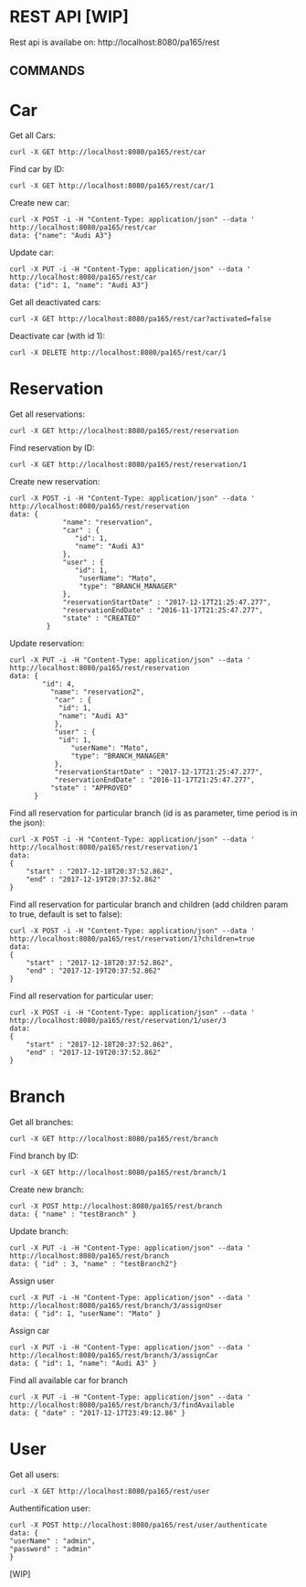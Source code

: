 # REST API [WIP]

Rest api is availabe on: http://localhost:8080/pa165/rest

## COMMANDS

# Car
Get all Cars: 
```
curl -X GET http://localhost:8080/pa165/rest/car
```
Find car by ID: 
```
curl -X GET http://localhost:8080/pa165/rest/car/1
```
Create new car: 
```
curl -X POST -i -H "Content-Type: application/json" --data ' http://localhost:8080/pa165/rest/car
data: {"name": "Audi A3"}
```
Update car: 
```
curl -X PUT -i -H "Content-Type: application/json" --data ' http://localhost:8080/pa165/rest/car
data: {"id": 1, "name": "Audi A3"}
```
Get all deactivated cars: 
```
curl -X GET http://localhost:8080/pa165/rest/car?activated=false
```
Deactivate car (with id 1):
```
curl -X DELETE http://localhost:8080/pa165/rest/car/1
```

# Reservation

Get all reservations: 
```
curl -X GET http://localhost:8080/pa165/rest/reservation
```
Find reservation by ID: 
```
curl -X GET http://localhost:8080/pa165/rest/reservation/1
```
Create new reservation: 
```
curl -X POST -i -H "Content-Type: application/json" --data ' http://localhost:8080/pa165/rest/reservation
data: {
             "name": "reservation",
             "car" : {
             	"id": 1,
             	"name": "Audi A3"
             },
             "user" : {
             	"id": 1,
                 "userName": "Mato",
                 "type": "BRANCH_MANAGER"
             },
             "reservationStartDate" : "2017-12-17T21:25:47.277",
             "reservationEndDate" : "2016-11-17T21:25:47.277",
             "state" : "CREATED"
         }
```
Update reservation: 
```
curl -X PUT -i -H "Content-Type: application/json" --data ' http://localhost:8080/pa165/rest/reservation
data: {
      	"id": 4,
          "name": "reservation2",
           "car" : {
            "id": 1,
            "name": "Audi A3"
           },
           "user" : {
            "id": 1,
               "userName": "Mato",
               "type": "BRANCH_MANAGER"
           },
           "reservationStartDate" : "2017-12-17T21:25:47.277",
           "reservationEndDate" : "2016-11-17T21:25:47.277",
          "state" : "APPROVED"
      }
```
Find all reservation for particular branch (id is as parameter, time period is in the json): 
```
curl -X POST -i -H "Content-Type: application/json" --data ' http://localhost:8080/pa165/rest/reservation/1
data: 
{
    "start" : "2017-12-18T20:37:52.862",
    "end" : "2017-12-19T20:37:52.862"
}
```

Find all reservation for particular branch and children (add children param to true, default is set to false): 
```
curl -X POST -i -H "Content-Type: application/json" --data ' http://localhost:8080/pa165/rest/reservation/1?children=true
data: 
{
    "start" : "2017-12-18T20:37:52.862",
    "end" : "2017-12-19T20:37:52.862"
}
```
Find all reservation for particular user: 
```
curl -X POST -i -H "Content-Type: application/json" --data ' http://localhost:8080/pa165/rest/reservation/1/user/3
data: 
{
    "start" : "2017-12-18T20:37:52.862",
    "end" : "2017-12-19T20:37:52.862"
}
```

# Branch

Get all branches: 
```
curl -X GET http://localhost:8080/pa165/rest/branch
```
Find branch by ID: 
```
curl -X GET http://localhost:8080/pa165/rest/branch/1
```
Create new branch: 
```
curl -X POST http://localhost:8080/pa165/rest/branch
data: { "name" : "testBranch" }
```
Update branch: 
```
curl -X PUT -i -H "Content-Type: application/json" --data ' http://localhost:8080/pa165/rest/branch
data: { "id" : 3, "name" : "testBranch2"}
```
Assign user 
```
curl -X PUT -i -H "Content-Type: application/json" --data ' http://localhost:8080/pa165/rest/branch/3/assignUser
data: { "id": 1, "userName": "Mato" }
```
Assign car 
```
curl -X PUT -i -H "Content-Type: application/json" --data ' http://localhost:8080/pa165/rest/branch/3/assignCar
data: { "id": 1, "name": "Audi A3" }
```
Find all available car for branch 
```
curl -X PUT -i -H "Content-Type: application/json" --data ' http://localhost:8080/pa165/rest/branch/3/findAvailable
data: { "date" : "2017-12-17T23:49:12.86" }
```

# User

Get all users: 
```
curl -X GET http://localhost:8080/pa165/rest/user
```
Authentification user:
```
curl -X POST http://localhost:8080/pa165/rest/user/authenticate
data: { 
"userName" : "admin",
"password" : "admin" 
}
```




[WIP]
